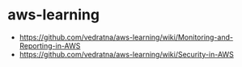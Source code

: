 # aws-learning
* https://github.com/vedratna/aws-learning/wiki/Monitoring-and-Reporting-in-AWS
* https://github.com/vedratna/aws-learning/wiki/Security-in-AWS
